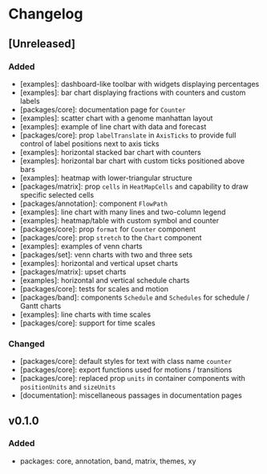 # Changelog

## [Unreleased]

### Added

-   [examples]: dashboard-like toolbar with widgets displaying percentages
-   [examples]: bar chart displaying fractions with counters and custom labels
-   [packages/core]: documentation page for `Counter`
-   [examples]: scatter chart with a genome manhattan layout
-   [examples]: example of line chart with data and forecast
-   [packages/core]: prop `labelTranslate` in `AxisTicks` to provide full control of label positions next to axis ticks
-   [examples]: horizontal stacked bar chart with counters
-   [examples]: horizontal bar chart with custom ticks positioned above bars
-   [examples]: heatmap with lower-triangular structure
-   [packages/matrix]: prop `cells` in `HeatMapCells` and capability to draw specific selected cells
-   [packages/annotation]: component `FlowPath`
-   [examples]: line chart with many lines and two-column legend
-   [examples]: heatmap/table with custom symbol and counter
-   [packages/core]: prop `format` for `Counter` component
-   [packages/core]: prop `stretch` to the `Chart` component
-   [examples]: examples of venn charts
-   [packages/set]: venn charts with two and three sets
-   [examples]: horizontal and vertical upset charts
-   [packages/matrix]: upset charts
-   [examples]: horizontal and vertical schedule charts
-   [packages/core]: tests for scales and motion
-   [packages/band]: components `Schedule` and `Schedules` for schedule / Gantt charts
-   [examples]: line charts with time scales
-   [packages/core]: support for time scales

### Changed

-   [packages/core]: default styles for text with class name `counter`
-   [packages/core]: export functions used for motions / transitions
-   [packages/core]: replaced prop `units` in container components with `positionUnits` and `sizeUnits`
-   [documentation]: miscellaneous passages in documentation pages

## v0.1.0

### Added

-   packages: core, annotation, band, matrix, themes, xy
